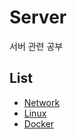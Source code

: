 # Server
서버 관련 공부

## List
- [Network](Network/README.md)
- [Linux](Linux/README.md)
- [Docker](Docker/README.md)
